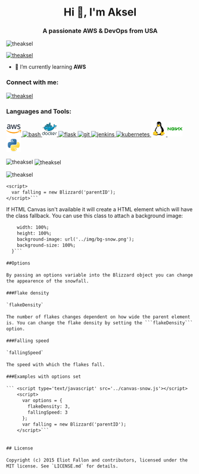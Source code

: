 <h1 align="center">Hi 👋, I'm Aksel</h1>
<h3 align="center">A passionate AWS & DevOps from USA</h3>

<p align="left"> <img src="https://komarev.com/ghpvc/?username=theaksel&label=Profile%20views&color=0e75b6&style=flat" alt="theaksel" /> </p>

<p align="left"> <a href="https://github.com/ryo-ma/github-profile-trophy"><img src="https://github-profile-trophy.vercel.app/?username=theaksel" alt="theaksel" /></a> </p>

- 🌱 I’m currently learning **AWS**

<h3 align="left">Connect with me:</h3>
<p align="left">
<a href="https://linkedin.com/in/theaksel" target="blank"><img align="center" src="https://raw.githubusercontent.com/rahuldkjain/github-profile-readme-generator/master/src/images/icons/Social/linked-in-alt.svg" alt="theaksel" height="30" width="40" /></a>
</p>

<h3 align="left">Languages and Tools:</h3>
<p align="left"> <a href="https://aws.amazon.com" target="_blank" rel="noreferrer"> <img src="https://raw.githubusercontent.com/devicons/devicon/master/icons/amazonwebservices/amazonwebservices-original-wordmark.svg" alt="aws" width="40" height="40"/> </a> <a href="https://www.gnu.org/software/bash/" target="_blank" rel="noreferrer"> <img src="https://www.vectorlogo.zone/logos/gnu_bash/gnu_bash-icon.svg" alt="bash" width="40" height="40"/> </a> <a href="https://www.docker.com/" target="_blank" rel="noreferrer"> <img src="https://raw.githubusercontent.com/devicons/devicon/master/icons/docker/docker-original-wordmark.svg" alt="docker" width="40" height="40"/> </a> <a href="https://flask.palletsprojects.com/" target="_blank" rel="noreferrer"> <img src="https://www.vectorlogo.zone/logos/pocoo_flask/pocoo_flask-icon.svg" alt="flask" width="40" height="40"/> </a> <a href="https://git-scm.com/" target="_blank" rel="noreferrer"> <img src="https://www.vectorlogo.zone/logos/git-scm/git-scm-icon.svg" alt="git" width="40" height="40"/> </a> <a href="https://www.jenkins.io" target="_blank" rel="noreferrer"> <img src="https://www.vectorlogo.zone/logos/jenkins/jenkins-icon.svg" alt="jenkins" width="40" height="40"/> </a> <a href="https://kubernetes.io" target="_blank" rel="noreferrer"> <img src="https://www.vectorlogo.zone/logos/kubernetes/kubernetes-icon.svg" alt="kubernetes" width="40" height="40"/> </a> <a href="https://www.linux.org/" target="_blank" rel="noreferrer"> <img src="https://raw.githubusercontent.com/devicons/devicon/master/icons/linux/linux-original.svg" alt="linux" width="40" height="40"/> </a> <a href="https://www.nginx.com" target="_blank" rel="noreferrer"> <img src="https://raw.githubusercontent.com/devicons/devicon/master/icons/nginx/nginx-original.svg" alt="nginx" width="40" height="40"/> </a> <a href="https://www.python.org" target="_blank" rel="noreferrer"> <img src="https://raw.githubusercontent.com/devicons/devicon/master/icons/python/python-original.svg" alt="python" width="40" height="40"/> </a> </p>

<p><img align="left" src="https://github-readme-stats.vercel.app/api/top-langs?username=theaksel&show_icons=true&locale=en&layout=compact" alt="theaksel" /></p>

<p>&nbsp;<img align="center" src="https://github-readme-stats.vercel.app/api?username=theaksel&show_icons=true&locale=en" alt="theaksel" /></p>

<p><img align="center" src="https://github-readme-streak-stats.herokuapp.com/?user=theaksel&" alt="theaksel" /></p>

    <script>
      var falling = new Blizzard('parentID');
    </script>```

If HTML Canvas isn't available it will create a HTML element which will have the class fallback. You can use this class to attach a background image:

```.falling-snow.fallback {
    width: 100%;
    height: 100%;
    background-image: url('../img/bg-snow.png');
    background-size: 100%;
  }```

##Options

By passing an options variable into the Blizzard object you can change the appearence of the snowfall.

###Flake density

`flakeDensity`

The number of flakes changes dependent on how wide the parent element is. You can change the flake density by setting the ```flakeDensity``` option.

###Falling speed

`fallingSpeed`

The speed with which the flakes fall.

###Examples with options set

``` <script type='text/javascript' src='../canvas-snow.js'></script>
    <script>
      var options = {
        flakeDensity: 3,
        fallingSpeed: 3
      };
      var falling = new Blizzard('parentID');
    </script>```


## License

Copyright (c) 2015 Eliot Fallon and contributors, licensed under the MIT license. See `LICENSE.md` for details.
